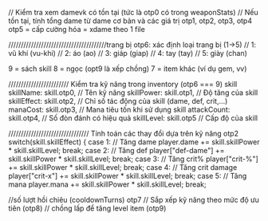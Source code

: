  // Kiểm tra xem damevk có tồn tại (tức là otp0 có trong weaponStats)
    // Nếu tồn tại, tính tổng dame từ dame cơ bản và các giá trị otp1, otp2, otp3, otp4
otp5 = cấp cường hóa = xdame theo 1 file


///////////////////////////////////////trang bị otp6: xác định loại trang bị (1->5)
  // 1: vũ khí (vu-khi)
  // 2: áo (ao)
  // 3: giáp (giap)
  // 4: tay (tay)
  // 5: giày (chan)

  9 = sách skill
  8 = ngọc (opt9 là xếp chồng)
  7 = item khác (ví dụ gem, vv)
          
////////////////////////     Kiểm tra kỹ năng trong inventory (otp6 === 9) skill
        skillName: skill.otp0,      // Tên kỹ năng
        skillPower: skill.otp1,     // Độ tăng của skill
        skillEffect: skill.otp2,    // Chỉ số tác động của skill (dame, def, crit,...)
        manaCost: skill.otp3,       // Mana tiêu tốn khi sử dụng skill
        attackCount: skill.otp4,    // Số đòn đánh có hiệu quả
        skillLevel: skill.otp5     // Cấp độ của skill

//////////////////////////////// Tính toán các thay đổi dựa trên kỹ năng otp2
      switch(skill.skillEffect) {
        case 1: // Tăng dame
          player.dame += skill.skillPower * skill.skillLevel;
          break;
        case 2: // Tăng def
          player["def-dame"] += skill.skillPower * skill.skillLevel;
          break;
        case 3: // Tăng crit%
          player["crit-%"] += skill.skillPower * skill.skillLevel;
          break;
        case 4: // Tăng crit damage
          player["crit-x"] += skill.skillPower * skill.skillLevel;
          break;
        case 5: // Tăng mana
          player.mana += skill.skillPower * skill.skillLevel;
          break;
  
 //số lượt hồi chiêu (cooldownTurns) otp7
 // Sắp xếp kỹ năng theo mức độ ưu tiên (otp8)
// chồng lấp để tăng level item (otp9)
